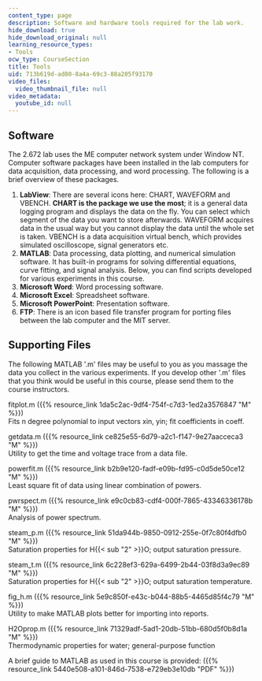```yaml
---
content_type: page
description: Software and hardware tools required for the lab work.
hide_download: true
hide_download_original: null
learning_resource_types:
- Tools
ocw_type: CourseSection
title: Tools
uid: 713b619d-ad80-8a4a-69c3-88a205f93170
video_files:
  video_thumbnail_file: null
video_metadata:
  youtube_id: null
---
```


Software
--------

The 2.672 lab uses the ME computer network system under Window NT. Computer software packages have been installed in the lab computers for data acquisition, data processing, and word processing. The following is a brief overview of these packages.

1.  **LabView**: There are several icons here: CHART, WAVEFORM and VBENCH. **CHART is the package we use the most**; it is a general data logging program and displays the data on the fly. You can select which segment of the data you want to store afterwards. WAVEFORM acquires data in the usual way but you cannot display the data until the whole set is taken. VBENCH is a data acquisition virtual bench, which provides simulated oscilloscope, signal generators etc.
2.  **MATLAB**: Data processing, data plotting, and numerical simulation software. It has built-in programs for solving differential equations, curve fitting, and signal analysis. Below, you can find scripts developed for various experiments in this course.
3.  **Microsoft Word**: Word processing software.
4.  **Microsoft Excel**: Spreadsheet software.
5.  **Microsoft PowerPoint**: Presentation software.
6.  **FTP**: There is an icon based file transfer program for porting files between the lab computer and the MIT server.

Supporting Files
----------------

The following MATLAB '.m' files may be useful to you as you massage the data you collect in the various experiments. If you develop other '.m' files that you think would be useful in this course, please send them to the course instructors.

fitplot.m ({{% resource_link 1da5c2ac-9df4-754f-c7d3-1ed2a3576847 "M" %}})  
Fits n degree polynomial to input vectors xin, yin; fit coefficients in coeff.

getdata.m ({{% resource_link ce825e55-6d79-a2c1-f147-9e27aacceca3 "M" %}})  
Utility to get the time and voltage trace from a data file.

powerfit.m ({{% resource_link b2b9e120-fadf-e09b-fd95-c0d5de50ce12 "M" %}})  
Least square fit of data using linear combination of powers.

pwrspect.m ({{% resource_link e9c0cb83-cdf4-000f-7865-43346336178b "M" %}})  
Analysis of power spectrum.

steam\_p.m ({{% resource_link 51da944b-9850-0912-255e-0f7c80f4dfb0 "M" %}})  
Saturation properties for H{{< sub "2" >}}O; output saturation pressure.

steam\_t.m ({{% resource_link 6c228ef3-629a-6499-2b44-03f8d3a9ec89 "M" %}})  
Saturation properties for H{{< sub "2" >}}O; output saturation temperature.

fig\_h.m ({{% resource_link 5e9c850f-e43c-b044-88b5-4465d85f4c79 "M" %}})  
Utility to make MATLAB plots better for importing into reports.

H2Oprop.m ({{% resource_link 71329adf-5ad1-20db-51bb-680d5f0b8d1a "M" %}})  
Thermodynamic properties for water; general-purpose function

A brief guide to MATLAB as used in this course is provided: ({{% resource_link 5440e508-a101-846d-7538-e729eb3e10db "PDF" %}})